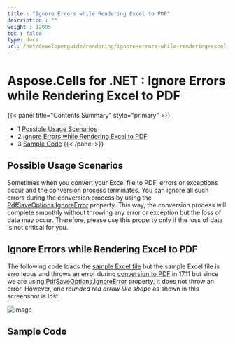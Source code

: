 ```yaml
---
title : "Ignore Errors while Rendering Excel to PDF" 
description : "" 
weight : 12095 
toc : false
type: docs
url: /net/developerguide/rendering/ignore+errors+while+rendering+excel+to+pdf/
---
```


# Aspose.Cells for .NET : Ignore Errors while Rendering Excel to PDF


{{< panel title="Contents Summary" style="primary" >}}
*   1 [Possible Usage Scenarios](#possible-usage-scenarios)
*   2 [Ignore Errors while Rendering Excel to PDF](#ignore-errors-while-rendering-excel-to-pdf)
*   3 [Sample Code](#sample-code)
{{< /panel >}}
 

## Possible Usage Scenarios

Sometimes when you convert your Excel file to PDF, errors or exceptions occur and the conversion process terminates. You can ignore all such errors during the conversion process by using the [PdfSaveOptions.IgnoreError](https://apireference.aspose.com/net/cells/aspose.cells/pdfsaveoptions/properties/ignoreerror) property. This way, the conversion process will complete smoothly without throwing any error or exception but the loss of data may occur. Therefore, please use this property only if the loss of data is not critical for you.

## Ignore Errors while Rendering Excel to PDF

The following code loads the [sample Excel file](https://docs2.aspose.com/cells/net/attachments/54690010/55541778.xlsx) but the sample Excel file is erroneous and throws an error during [conversion to PDF](https://docs2.aspose.com/cells/net/attachments/54690010/55541779.pdf) in 17.11 but since we are using [PdfSaveOptions.IgnoreError](https://apireference.aspose.com/net/cells/aspose.cells/pdfsaveoptions/properties/ignoreerror) property, it does not throw an error. However, one *rounded red arrow like shape* as shown in this screenshot is lost. 

![image](https://docs2.aspose.com/cells/net/attachments/54690010/55541780.png)

## Sample Code

